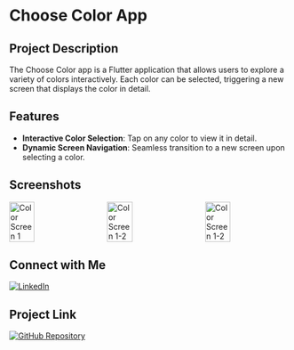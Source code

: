 # Choose Color App

## Project Description

The Choose Color app is a Flutter application that allows users to explore a variety of colors interactively. Each color can be selected, triggering a new screen that displays the color in detail.

## Features

- **Interactive Color Selection**: Tap on any color to view it in detail.
- **Dynamic Screen Navigation**: Seamless transition to a new screen upon selecting a color.

## Screenshots

<div style="display: flex; justify-content: space-between; margin-bottom: 20px;">

  <img src="https://github.com/AbanoubHabib/Choose-Color-app/assets/174719714/92dcb3c1-83dd-4bab-aee7-d9cfb7e3a590.png" alt="Color Screen 1" style="width: 30%;">
  <img src="https://github.com/AbanoubHabib/Choose-Color-app/assets/174719714/447f284a-02ee-451f-96fa-76ca1b6b110c.png" alt="Color Screen 1-2" style="width: 30%;">
  <img src="https://github.com/AbanoubHabib/Choose-Color-app/assets/174719714/73aac39d-cb83-4c70-82dc-a146625d01c3.png" alt="Color Screen 1-2" style="width: 30%;">
</div>

## Connect with Me

[![LinkedIn](https://img.shields.io/badge/LinkedIn-blue?style=flat-square&logo=linkedin&label=Abanoub%20Habib)](https://www.linkedin.com/in/abanoub-habib-81a3a9220)


## Project Link

[![GitHub Repository](https://img.shields.io/badge/GitHub%20Repository-black?style=flat-square&logo=github&label=AbanoubHabib/Todo-app)](https://github.com/AbanoubHabib/Choose-Color-app)
